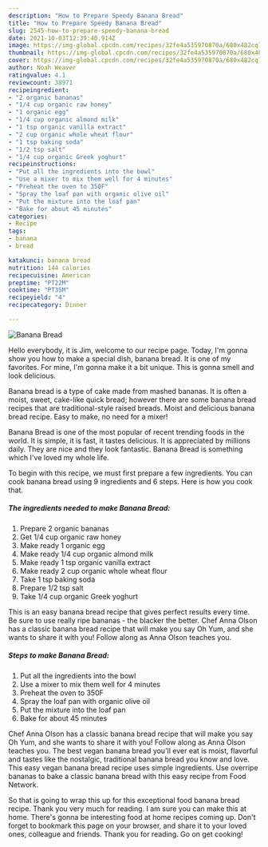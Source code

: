 ```yaml
---
description: "How to Prepare Speedy Banana Bread"
title: "How to Prepare Speedy Banana Bread"
slug: 2545-how-to-prepare-speedy-banana-bread
date: 2021-10-03T12:39:40.914Z
image: https://img-global.cpcdn.com/recipes/32fe4a535970870a/680x482cq70/banana-bread-recipe-main-photo.jpg
thumbnail: https://img-global.cpcdn.com/recipes/32fe4a535970870a/680x482cq70/banana-bread-recipe-main-photo.jpg
cover: https://img-global.cpcdn.com/recipes/32fe4a535970870a/680x482cq70/banana-bread-recipe-main-photo.jpg
author: Noah Weaver
ratingvalue: 4.1
reviewcount: 38971
recipeingredient:
- "2 organic bananas"
- "1/4 cup organic raw honey"
- "1 organic egg"
- "1/4 cup organic almond milk"
- "1 tsp organic vanilla extract"
- "2 cup organic whole wheat flour"
- "1 tsp baking soda"
- "1/2 tsp salt"
- "1/4 cup organic Greek yoghurt"
recipeinstructions:
- "Put all the ingredients into the bowl"
- "Use a mixer to mix them well for 4 minutes"
- "Preheat the oven to 350F"
- "Spray the loaf pan with organic olive oil"
- "Put the mixture into the loaf pan"
- "Bake for about 45 minutes"
categories:
- Recipe
tags:
- banana
- bread

katakunci: banana bread 
nutrition: 144 calories
recipecuisine: American
preptime: "PT22M"
cooktime: "PT35M"
recipeyield: "4"
recipecategory: Dinner

---
```



![Banana Bread](https://img-global.cpcdn.com/recipes/32fe4a535970870a/680x482cq70/banana-bread-recipe-main-photo.jpg)

Hello everybody, it is Jim, welcome to our recipe page. Today, I'm gonna show you how to make a special dish, banana bread. It is one of my favorites. For mine, I'm gonna make it a bit unique. This is gonna smell and look delicious.

Banana bread is a type of cake made from mashed bananas. It is often a moist, sweet, cake-like quick bread; however there are some banana bread recipes that are traditional-style raised breads. Moist and delicious banana bread recipe. Easy to make, no need for a mixer!

Banana Bread is one of the most popular of recent trending foods in the world. It is simple, it is fast, it tastes delicious. It is appreciated by millions daily. They are nice and they look fantastic. Banana Bread is something which I've loved my whole life.


To begin with this recipe, we must first prepare a few ingredients. You can cook banana bread using 9 ingredients and 6 steps. Here is how you cook that.

<!--inarticleads1-->

##### The ingredients needed to make Banana Bread:

1. Prepare 2 organic bananas
1. Get 1/4 cup organic raw honey
1. Make ready 1 organic egg
1. Make ready 1/4 cup organic almond milk
1. Make ready 1 tsp organic vanilla extract
1. Make ready 2 cup organic whole wheat flour
1. Take 1 tsp baking soda
1. Prepare 1/2 tsp salt
1. Take 1/4 cup organic Greek yoghurt


This is an easy banana bread recipe that gives perfect results every time. Be sure to use really ripe bananas - the blacker the better. Chef Anna Olson has a classic banana bread recipe that will make you say Oh Yum, and she wants to share it with you! Follow along as Anna Olson teaches you. 

<!--inarticleads2-->

##### Steps to make Banana Bread:

1. Put all the ingredients into the bowl
1. Use a mixer to mix them well for 4 minutes
1. Preheat the oven to 350F
1. Spray the loaf pan with organic olive oil
1. Put the mixture into the loaf pan
1. Bake for about 45 minutes


Chef Anna Olson has a classic banana bread recipe that will make you say Oh Yum, and she wants to share it with you! Follow along as Anna Olson teaches you. The best vegan banana bread you'll ever eat is moist, flavorful and tastes like the nostalgic, traditional banana bread you know and love. This easy vegan banana bread recipe uses simple ingredients. Use overripe bananas to bake a classic banana bread with this easy recipe from Food Network. 

So that is going to wrap this up for this exceptional food banana bread recipe. Thank you very much for reading. I am sure you can make this at home. There's gonna be interesting food at home recipes coming up. Don't forget to bookmark this page on your browser, and share it to your loved ones, colleague and friends. Thank you for reading. Go on get cooking!
